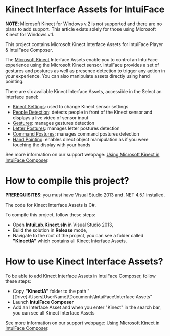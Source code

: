 # Kinect Interface Assets for IntuiFace

**NOTE**: Microsoft Kinect for Windows v.2 is not supported and there are no plans to add support. 
This article exists solely for those using Microsoft Kinect for Windows v.1.

This project contains Microsoft Kinect Interface Assets for IntuiFace Player & IntuiFace Composer.

The [Microsoft Kinect](http://www.microsoft.com/en-us/kinectforwindows/) Interface Assets enable you to control an IntuiFace experience using the Microsoft Kinect sensor. 
IntuiFace provides a set of gestures and postures as well as presence detection to trigger any action in your experience. You can also manipulate assets directly using hand pointing.

There are six available Kinect Interface Assets, accessible in the Select an interface panel:
* [Kinect Settings](http://support.intuilab.com/kb/non-touch-interactive-devices/using-microsoftr-kinectr#kinectSettings): used to change Kinect sensor settings
* [People Detection](http://support.intuilab.com/kb/non-touch-interactive-devices/using-microsoftr-kinectr#peopleDetection): detects people in front of the Kinect sensor and displays a live video of sensor input
* [Gestures](http://support.intuilab.com/kb/non-touch-interactive-devices/using-microsoftr-kinectr#gestures): manages gestures detection
* [Letter Postures](http://support.intuilab.com/kb/non-touch-interactive-devices/using-microsoftr-kinectr#letterPostures): manages letter postures detection
* [Command Postures](http://support.intuilab.com/kb/non-touch-interactive-devices/using-microsoftr-kinectr#commandPostures): manages command postures detection
* [Hand Pointing](http://support.intuilab.com/kb/non-touch-interactive-devices/using-microsoftr-kinectr#handPointing): enables direct object manipulation as if you were touching the display with your hands

See more information on our support webpage: [Using Microsoft Kinect in IntuiFace Composer](http://support.intuilab.com/kb/non-touch-interactive-devices/using-microsoftr-kinectr).

# How to compile this project?

**PREREQUISITES**: you must have Visual Studio 2013 and .NET 4.5.1 installed.

The code for Kinect Interface Assets is C#.

To compile this project, follow these steps:
* Open **IntuiLab.Kinect.sln** in Visual Studio 2013,
* Build the solution in **Release** mode,
* Navigate to the root of the project, you can see a folder called **"KinectIA"** which contains all Kinect Interface Assets.

# How to use Kinect Interface Assets?

To be able to add Kinect Interface Assets in IntuiFace Composer, follow these steps: 
* Copy **"KinectIA"** folder to the path "[Drive]:\Users\[UserName]\Documents\IntuiFace\Interface Assets"
* Launch **IntuiFace Composer**
* Add an Interface Asset and when you enter "Kinect" in the search bar, you can see all Kinect Interface Assets

See more information on our support webpage: [Using Microsoft Kinect in IntuiFace Composer](http://support.intuilab.com/kb/non-touch-interactive-devices/using-microsoftr-kinectr).




